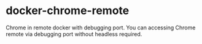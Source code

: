# docker-chrome-remote
Chrome in remote docker with debugging port. You can accessing Chrome remote via debugging port without headless required.
